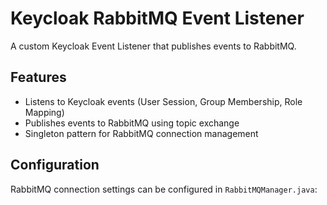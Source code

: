 # Keycloak RabbitMQ Event Listener

A custom Keycloak Event Listener that publishes events to RabbitMQ.

## Features

- Listens to Keycloak events (User Session, Group Membership, Role Mapping)
- Publishes events to RabbitMQ using topic exchange
- Singleton pattern for RabbitMQ connection management

## Configuration

RabbitMQ connection settings can be configured in `RabbitMQManager.java`:
